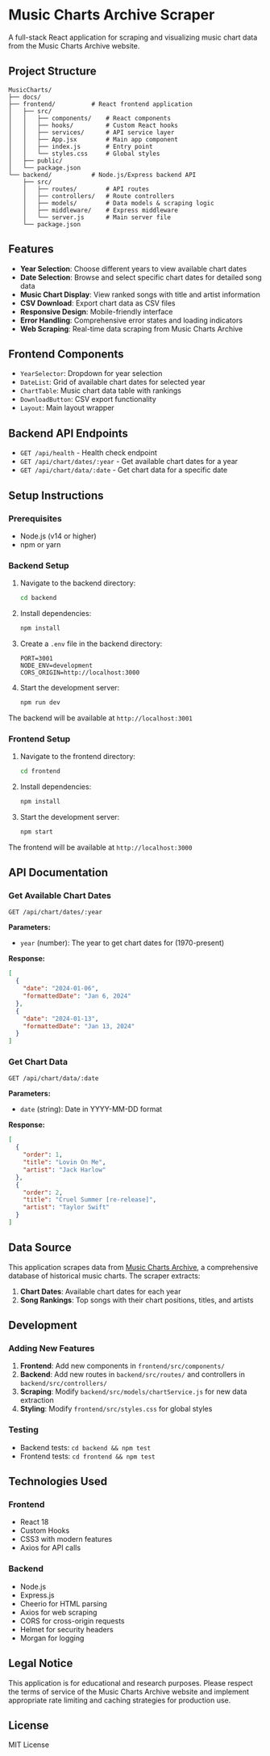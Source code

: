 # Music Charts Archive Scraper

A full-stack React application for scraping and visualizing music chart data from the Music Charts Archive website.

## Project Structure

```
MusicCharts/
├── docs/  
├── frontend/          # React frontend application
│   ├── src/
│   │   ├── components/    # React components
│   │   ├── hooks/         # Custom React hooks
│   │   ├── services/      # API service layer
│   │   ├── App.jsx        # Main app component
│   │   ├── index.js       # Entry point
│   │   └── styles.css     # Global styles
│   ├── public/
│   └── package.json
└── backend/           # Node.js/Express backend API
    ├── src/
    │   ├── routes/        # API routes
    │   ├── controllers/   # Route controllers
    │   ├── models/        # Data models & scraping logic
    │   ├── middleware/    # Express middleware
    │   └── server.js      # Main server file
    └── package.json
```

## Features

- **Year Selection**: Choose different years to view available chart dates
- **Date Selection**: Browse and select specific chart dates for detailed song data
- **Music Chart Display**: View ranked songs with title and artist information
- **CSV Download**: Export chart data as CSV files
- **Responsive Design**: Mobile-friendly interface
- **Error Handling**: Comprehensive error states and loading indicators
- **Web Scraping**: Real-time data scraping from Music Charts Archive

## Frontend Components

- `YearSelector`: Dropdown for year selection
- `DateList`: Grid of available chart dates for selected year
- `ChartTable`: Music chart data table with rankings
- `DownloadButton`: CSV export functionality
- `Layout`: Main layout wrapper

## Backend API Endpoints

- `GET /api/health` - Health check endpoint
- `GET /api/chart/dates/:year` - Get available chart dates for a year
- `GET /api/chart/data/:date` - Get chart data for a specific date

## Setup Instructions

### Prerequisites

- Node.js (v14 or higher)
- npm or yarn

### Backend Setup

1. Navigate to the backend directory:
   ```bash
   cd backend
   ```

2. Install dependencies:
   ```bash
   npm install
   ```

3. Create a `.env` file in the backend directory:
   ```env
   PORT=3001
   NODE_ENV=development
   CORS_ORIGIN=http://localhost:3000
   ```

4. Start the development server:
   ```bash
   npm run dev
   ```

The backend will be available at `http://localhost:3001`

### Frontend Setup

1. Navigate to the frontend directory:
   ```bash
   cd frontend
   ```

2. Install dependencies:
   ```bash
   npm install
   ```

3. Start the development server:
   ```bash
   npm start
   ```

The frontend will be available at `http://localhost:3000`

## API Documentation

### Get Available Chart Dates
```
GET /api/chart/dates/:year
```

**Parameters:**
- `year` (number): The year to get chart dates for (1970-present)

**Response:**
```json
[
  {
    "date": "2024-01-06",
    "formattedDate": "Jan 6, 2024"
  },
  {
    "date": "2024-01-13", 
    "formattedDate": "Jan 13, 2024"
  }
]
```

### Get Chart Data
```
GET /api/chart/data/:date
```

**Parameters:**
- `date` (string): Date in YYYY-MM-DD format

**Response:**
```json
[
  {
    "order": 1,
    "title": "Lovin On Me",
    "artist": "Jack Harlow"
  },
  {
    "order": 2,
    "title": "Cruel Summer [re-release]",
    "artist": "Taylor Swift"
  }
]
```

## Data Source

This application scrapes data from [Music Charts Archive](https://musicchartsarchive.com), a comprehensive database of historical music charts. The scraper extracts:

1. **Chart Dates**: Available chart dates for each year
2. **Song Rankings**: Top songs with their chart positions, titles, and artists

## Development

### Adding New Features

1. **Frontend**: Add new components in `frontend/src/components/`
2. **Backend**: Add new routes in `backend/src/routes/` and controllers in `backend/src/controllers/`
3. **Scraping**: Modify `backend/src/models/chartService.js` for new data extraction
4. **Styling**: Modify `frontend/src/styles.css` for global styles

### Testing

- Backend tests: `cd backend && npm test`
- Frontend tests: `cd frontend && npm test`

## Technologies Used

### Frontend
- React 18
- Custom Hooks
- CSS3 with modern features
- Axios for API calls

### Backend
- Node.js
- Express.js
- Cheerio for HTML parsing
- Axios for web scraping
- CORS for cross-origin requests
- Helmet for security headers
- Morgan for logging

## Legal Notice

This application is for educational and research purposes. Please respect the terms of service of the Music Charts Archive website and implement appropriate rate limiting and caching strategies for production use.

## License

MIT License 